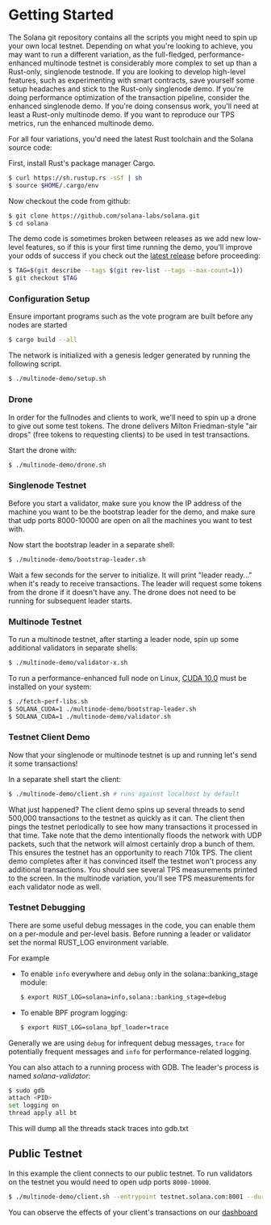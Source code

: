 # Getting Started

The Solana git repository contains all the scripts you might need to spin up your
own local testnet. Depending on what you're looking to achieve, you may want to
run a different variation, as the full-fledged, performance-enhanced
multinode testnet is considerably more complex to set up than a Rust-only,
singlenode testnode.  If you are looking to develop high-level features, such
as experimenting with smart contracts, save yourself some setup headaches and
stick to the Rust-only singlenode demo.  If you're doing performance optimization
of the transaction pipeline, consider the enhanced singlenode demo. If you're
doing consensus work, you'll need at least a Rust-only multinode demo. If you want
to reproduce our TPS metrics, run the enhanced multinode demo.

For all four variations, you'd need the latest Rust toolchain and the Solana
source code:

First, install Rust's package manager Cargo.

```bash
$ curl https://sh.rustup.rs -sSf | sh
$ source $HOME/.cargo/env
```

Now checkout the code from github:

```bash
$ git clone https://github.com/solana-labs/solana.git
$ cd solana
```

The demo code is sometimes broken between releases as we add new low-level
features, so if this is your first time running the demo, you'll improve
your odds of success if you check out the
[latest release](https://github.com/solana-labs/solana/releases)
before proceeding:

```bash
$ TAG=$(git describe --tags $(git rev-list --tags --max-count=1))
$ git checkout $TAG
```

### Configuration Setup

Ensure important programs such as the vote program are built before any
nodes are started
```bash
$ cargo build --all
```

The network is initialized with a genesis ledger generated by running the
following script.

```bash
$ ./multinode-demo/setup.sh
```

### Drone

In order for the fullnodes and clients to work, we'll need to
spin up a drone to give out some test tokens.  The drone delivers Milton
Friedman-style "air drops" (free tokens to requesting clients) to be used in
test transactions.

Start the drone with:

```bash
$ ./multinode-demo/drone.sh
```

### Singlenode Testnet

Before you start a validator, make sure you know the IP address of the machine you
want to be the bootstrap leader for the demo, and make sure that udp ports 8000-10000 are
open on all the machines you want to test with.

Now start the bootstrap leader in a separate shell:

```bash
$ ./multinode-demo/bootstrap-leader.sh
```

Wait a few seconds for the server to initialize. It will print "leader ready..." when it's ready to
receive transactions. The leader will request some tokens from the drone if it doesn't have any.
The drone does not need to be running for subsequent leader starts.

### Multinode Testnet

To run a multinode testnet, after starting a leader node, spin up some
additional validators in separate shells:

```bash
$ ./multinode-demo/validator-x.sh
```

To run a performance-enhanced full node on Linux,
[CUDA 10.0](https://developer.nvidia.com/cuda-downloads) must be installed on
your system:

```bash
$ ./fetch-perf-libs.sh
$ SOLANA_CUDA=1 ./multinode-demo/bootstrap-leader.sh
$ SOLANA_CUDA=1 ./multinode-demo/validator.sh
```

### Testnet Client Demo

Now that your singlenode or multinode testnet is up and running let's send it
some transactions!

In a separate shell start the client:

```bash
$ ./multinode-demo/client.sh # runs against localhost by default
```

What just happened? The client demo spins up several threads to send 500,000 transactions
to the testnet as quickly as it can. The client then pings the testnet periodically to see
how many transactions it processed in that time. Take note that the demo intentionally
floods the network with UDP packets, such that the network will almost certainly drop a
bunch of them. This ensures the testnet has an opportunity to reach 710k TPS. The client
demo completes after it has convinced itself the testnet won't process any additional
transactions. You should see several TPS measurements printed to the screen. In the
multinode variation, you'll see TPS measurements for each validator node as well.

### Testnet Debugging

There are some useful debug messages in the code, you can enable them on a per-module and per-level
basis.  Before running a leader or validator set the normal RUST\_LOG environment variable.

For example

* To enable `info` everywhere and `debug` only in the solana::banking_stage module:

  ```bash
  $ export RUST_LOG=solana=info,solana::banking_stage=debug
  ```

* To enable BPF program logging:

  ```bash
  $ export RUST_LOG=solana_bpf_loader=trace
  ```

Generally we are using `debug` for infrequent debug messages, `trace` for potentially frequent
messages and `info` for performance-related logging.

You can also attach to a running process with GDB.  The leader's process is named
_solana-validator_:

```bash
$ sudo gdb
attach <PID>
set logging on
thread apply all bt
```

This will dump all the threads stack traces into gdb.txt

## Public Testnet

In this example the client connects to our public testnet. To run validators on the testnet you would need to open udp ports `8000-10000`.

```bash
$ ./multinode-demo/client.sh --entrypoint testnet.solana.com:8001 --duration 60
```

You can observe the effects of your client's transactions on our [dashboard](https://metrics.solana.com:3000/d/testnet/testnet-hud?orgId=2&from=now-30m&to=now&refresh=5s&var-testnet=testnet)

